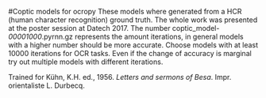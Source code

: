 #Coptic models for ocropy
These models where generated from a HCR (human character recognition) ground truth. The whole work was presented at the poster session at Datech 2017.
The number coptic_model-*00001000*.pyrnn.gz represents the amount iterations, in general models with a higher number should be more accurate. Choose models with at least 10000 iterations for OCR tasks. Even if the change of accuracy is marginal try out multiple models with different iterations.

Trained for
Kühn, K.H. ed., 1956. *Letters and sermons of Besa*. Impr. orientaliste L. Durbecq.
